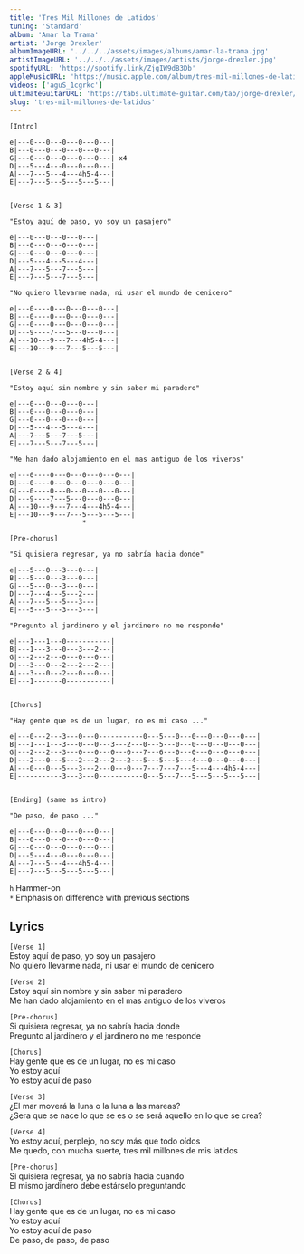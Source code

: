 ```yaml
---
title: 'Tres Mil Millones de Latidos'
tuning: 'Standard'
album: 'Amar la Trama'
artist: 'Jorge Drexler'
albumImageURL: '../../../assets/images/albums/amar-la-trama.jpg'
artistImageURL: '../../../assets/images/artists/jorge-drexler.jpg'
spotifyURL: 'https://spotify.link/ZjgIW9dB3Db'
appleMusicURL: 'https://music.apple.com/album/tres-mil-millones-de-latidos/360764667?i=360764757'
videos: ['aguS_1cgrkc']
ultimateGuitarURL: 'https://tabs.ultimate-guitar.com/tab/jorge-drexler/tres-mil-millones-de-latidos-tabs-3099890'
slug: 'tres-mil-millones-de-latidos'
---
```


```
[Intro]

e|---0---0---0---0---0---|
B|---0---0---0---0---0---|
G|---0---0---0---0---0---| x4
D|---5---4---0---0---0---|
A|---7---5---4---4h5-4---|
E|---7---5---5---5---5---|


[Verse 1 & 3]

"Estoy aquí de paso, yo soy un pasajero"

e|---0---0---0---0---|
B|---0---0---0---0---|
G|---0---0---0---0---|
D|---5---4---5---4---|
A|---7---5---7---5---|
E|---7---5---7---5---|

"No quiero llevarme nada, ni usar el mundo de cenicero"

e|---0----0---0---0---0---|
B|---0----0---0---0---0---|
G|---0----0---0---0---0---|
D|---9----7---5---0---0---|
A|---10---9---7---4h5-4---|
E|---10---9---7---5---5---|


[Verse 2 & 4]

"Estoy aquí sin nombre y sin saber mi paradero"

e|---0---0---0---0---|
B|---0---0---0---0---|
G|---0---0---0---0---|
D|---5---4---5---4---|
A|---7---5---7---5---|
E|---7---5---7---5---|

"Me han dado alojamiento en el mas antiguo de los viveros"

e|---0----0---0---0---0---0---|
B|---0----0---0---0---0---0---|
G|---0----0---0---0---0---0---|
D|---9----7---5---0---0---0---|
A|---10---9---7---4---4h5-4---|
E|---10---9---7---5---5---5---|
                  *

[Pre-chorus]

"Si quisiera regresar, ya no sabría hacia donde"

e|---5---0---3---0---|
B|---5---0---3---0---|
G|---5---0---3---0---|
D|---7---4---5---2---|
A|---7---5---5---3---|
E|---5---5---3---3---|

"Pregunto al jardinero y el jardinero no me responde"

e|---1---1---0-----------|
B|---1---3---0---3---2---|
G|---2---2---0---0---0---|
D|---3---0---2---2---2---|
A|---3---0---2---0---0---|
E|---1-------0-----------|


[Chorus]

"Hay gente que es de un lugar, no es mi caso ..."

e|---0---2---3---0---0-----------0---5---0---0---0---0---0---|
B|---1---1---3---0---0---3---2---0---5---0---0---0---0---0---|
G|---2---2---3---0---0---0---0---7---6---0---0---0---0---0---|
D|---2---0---5---2---2---2---2---5---5---5---4---0---0---0---|
A|---0---0---5---3---2---0---0---7---7---7---5---4---4h5-4---|
E|-----------3---3---0-----------0---5---7---5---5---5---5---|


[Ending] (same as intro)

"De paso, de paso ..."

e|---0---0---0---0---0---|
B|---0---0---0---0---0---|
G|---0---0---0---0---0---|
D|---5---4---0---0---0---|
A|---7---5---4---4h5-4---|
E|---7---5---5---5---5---|
```

`h` Hammer-on  
`*` Emphasis on difference with previous sections

## Lyrics

`[Verse 1]`  
Estoy aquí de paso, yo soy un pasajero  
No quiero llevarme nada, ni usar el mundo de cenicero

`[Verse 2]`  
Estoy aquí sin nombre y sin saber mi paradero  
Me han dado alojamiento en el mas antiguo de los viveros

`[Pre-chorus]`  
Si quisiera regresar, ya no sabría hacia donde  
Pregunto al jardinero y el jardinero no me responde

`[Chorus]`  
Hay gente que es de un lugar, no es mi caso  
Yo estoy aquí  
Yo estoy aquí de paso

`[Verse 3]`  
¿El mar moverá la luna o la luna a las mareas?  
¿Sera que se nace lo que se es o se será aquello en lo que se crea?

`[Verse 4]`  
Yo estoy aquí, perplejo, no soy más que todo oídos  
Me quedo, con mucha suerte, tres mil millones de mis latidos

`[Pre-chorus]`  
Si quisiera regresar, ya no sabría hacia cuando  
El mismo jardinero debe estárselo preguntando

`[Chorus]`  
Hay gente que es de un lugar, no es mi caso  
Yo estoy aquí  
Yo estoy aquí de paso  
De paso, de paso, de paso

